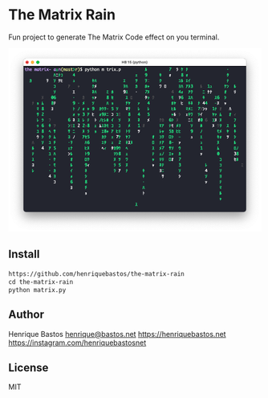 # The Matrix Rain

Fun project to generate The Matrix Code effect on you terminal.

![Screenshot](https://github.com/henriquebastos/the-matrix-rain/blob/master/the-matrix-rain.png?raw=true)

## Install

```
https://github.com/henriquebastos/the-matrix-rain
cd the-matrix-rain
python matrix.py
```

## Author

Henrique Bastos
henrique@bastos.net
https://henriquebastos.net
https://instagram.com/henriquebastosnet

## License

MIT